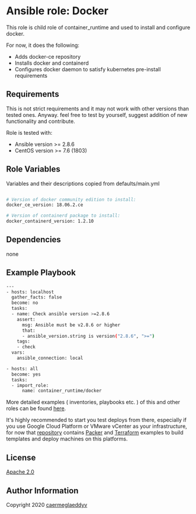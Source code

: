 Ansible role: Docker
=========

This role is child role of container_runtime and used to install and configure docker.

For now, it does the following:
- Adds docker-ce repository
- Installs docker and containerd
- Configures docker daemon to satisfy kubernetes pre-install requirements


Requirements
------------

This is not strict requirements and it may not work with other versions than tested ones.
Anyway. feel free to test by yourself, suggest addition of new functionality and contribute.

Role is tested with:
- Ansible version >= 2.8.6
- CentOS version >= 7.6 (1803)


Role Variables
--------------

Variables and their descriptions copied from defaults/main.yml

```bash

# Version of docker community edition to install:
docker_ce_version: 18.06.2.ce

# Version of containerd package to install:
docker_containerd_version: 1.2.10

```


Dependencies
------------

none


Example Playbook
----------------

```bash
---
- hosts: localhost
  gather_facts: false
  become: no
  tasks:
  - name: Check ansible version >=2.8.6
    assert:
      msg: Ansible must be v2.8.6 or higher
      that:
      - ansible_version.string is version("2.8.6", ">=")
    tags:
    - check
  vars:
    ansible_connection: local

- hosts: all
  become: yes
  tasks:
  - import_role:
      name: container_runtime/docker

```

More detailed examples ( inventories, playbooks etc. ) of this and other roles can be found [here](https://github.com/caermeglaeddyv/examples/tree/dev/ansible).

It's highly recommended to start you test deploys from there, especially if you use Google Cloud Platform or VMware vCenter as your infrastructure, for now that [repository](https://github.com/caermeglaeddyv/examples) contains [Packer](https://github.com/caermeglaeddyv/examples/tree/dev/packer) and [Terraform](https://github.com/caermeglaeddyv/examples/tree/dev/terraform) examples to build templates and deploy machines on this platforms.


License
-------

[Apache 2.0](https://github.com/caermeglaeddyv/ansible-role-rear/blob/dev/LICENSE)


Author Information
------------------

Copyright 2020 [caermeglaeddyv](https://github.com/caermeglaeddyv)
